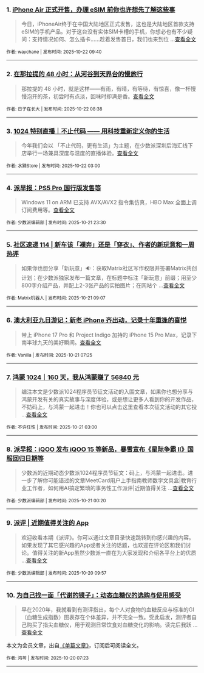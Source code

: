 ### 1. [iPhone Air 正式开售，办理 eSIM 前你也许想先了解这些事](https://sspai.com/post/103279)

> 今日，iPhoneAir终于在中国大陆地区正式发售，这也是大陆地区首款支持eSIM的手机产品。对于这台没有实体SIM卡槽的手机，你想必也有不少疑问：支持情况如何、怎么插卡……趁着发售首日，我们也来到位 ...[查看全文](https://sspai.com/post/103279) 

<sub>作者: waychane | 发布时间: 2025-10-22 09:40</sub>

---


### 2. [在那拉提的 48 小时：从河谷到天界台的慢旅行](https://sspai.com/post/103089)

> 那拉提的 48 小时，就是这样——有雨，有晴，有等待，有惊喜，像一杯慢慢泡开的茶，初尝时有点淡，回味时却满是香。[查看全文](https://sspai.com/post/103089) 

<sub>作者: 日子在长大 | 发布时间: 2025-10-22 08:38</sub>

---


### 3. [1024 特别直播｜不止代码 —— 用科技重新定义你的生活](https://sspai.com/post/103242)

> 今年我们会以 「不止代码，更有生活」为主题，在少数派深圳后海汇线下店举行一场兼具深度与温度的直播体验。[查看全文](https://sspai.com/post/103242) 

<sub>作者: 水獭Store | 发布时间: 2025-10-22 03:00</sub>

---


### 4. [派早报：PS5 Pro 国行版发售等](https://sspai.com/post/103250)

> Windows 11 on ARM 已支持 AVX/AVX2 指令集仿真，HBO Max 全面上调订阅费用等。[查看全文](https://sspai.com/post/103250) 

<sub>作者: 少数派编辑部 | 发布时间: 2025-10-21 23:30</sub>

---


### 5. [社区速递 114 | 新车该「裸奔」还是「穿衣」、作者的新玩意和一周热评](https://sspai.com/post/103240)

> 如果你也想分享「新玩意」🔉：获取Matrix社区写作权限并签署Matrix共创计划；在少数派独家发布一篇文章，在标题中标注「新玩意」前缀；用至少800字介绍产品，并配上2-3张产品的实拍图片；在网站个 ...[查看全文](https://sspai.com/post/103240) 

<sub>作者: Matrix机器人 | 发布时间: 2025-10-21 09:07</sub>

---


### 6. [澳大利亚九日游记：新老 iPhone 齐出动，记录十年重逢的喜悦](https://sspai.com/post/103037)

> 带上 iPhone 17 Pro 和 Project Indigo 加持的 iPhone 15 Pro Max，记录下南半球九天的美好瞬间。[查看全文](https://sspai.com/post/103037) 

<sub>作者: Vanilla | 发布时间: 2025-10-21 07:25</sub>

---


### 7. [鸿蒙 1024｜160 天，我从鸿蒙赚了 56840 元](https://sspai.com/post/103213)

> 编注本文是少数派1024程序员节征文活动的入围文章，如果你也想分享与鸿蒙开发有关的真实故事与深度体验，或是想让更多人看到你的开发作品，不妨码上，与鸿蒙一起进击！你也可以点击这里查看本次征文活动的其它投 ...[查看全文](https://sspai.com/post/103213) 

<sub>作者: 不许任性 | 发布时间: 2025-10-21 03:00</sub>

---


### 8. [派早报：iQOO 发布 iQOO 15 等新品，暴雪宣布《星际争霸 Ⅱ》国服回归日期等](https://sspai.com/post/103232)

> 少数派的近期动态少数派1024程序员节征文：码上，与鸿蒙一起进击。进一步了解你可能错过的文章MeetCard用户上手指南教师数字文具盒|教育行业工作者，如何用AI搞定繁琐的事务性工作派评|近期值得关注 ...[查看全文](https://sspai.com/post/103232) 

<sub>作者: 少数派编辑部 | 发布时间: 2025-10-21 00:20</sub>

---


### 9. [派评 | 近期值得关注的 App](https://sspai.com/post/103223)

> 欢迎收看本期《派评》。你可以通过文章目录快速跳转到你感兴趣的内容。如果发现了其它感兴趣的App或者关注的话题，也欢迎在评论区和我们讨论。值得关注的新App虽然少数派一直在为大家发现和介绍各平台上的优质 ...[查看全文](https://sspai.com/post/103223) 

<sub>作者: 少数派编辑部 | 发布时间: 2025-10-20 09:57</sub>

---


### 10. [为自己找一面「代谢的镜子」：动态血糖仪的选购与使用感受](https://sspai.com/prime/story/glucose-monitors-guide)

> 早在2020年，我就看到有测评指出，每个人对食物的血糖反应与标准的GI（血糖生成指数）图表存在个体差异，并不完全一致。受此启发，测评者自己购买了指尖血糖仪，用于观测日常饮食对血糖变化的影响。读完后我跃 ...[查看全文](https://sspai.com/prime/story/glucose-monitors-guide)

本文为会员文章，出自[《单篇文章》](https://sspai.com/prime/precog/single)，订阅后可阅读全文。 

<sub>作者: 鸿苓 | 发布时间: 2025-10-20 07:23</sub>

---

